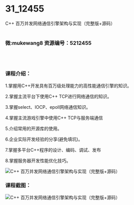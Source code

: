 # 31_12455
C++ 百万并发网络通信引擎架构与实现（完整版+源码）
<br/></br>
<h3>微:mukewang8 资源编号：5212455</h3>
<br/></br>
<h3>课程介绍：</h3>
<p>1.掌握用<a title="查看与 C 相关的文章" target="_blank">C</a>++开发具有百万级处理能力的高性能通信引擎的知识。</p>
<p>2.掌握主流平台下使用<a title="查看与 C 相关的文章" target="_blank">C</a>++ TCP进行网络通信的知识。</p>
<p>3.掌握select、IOCP、epoll网络通信知识。</p>
<p>4.掌握主流游戏引擎中使用C++ TCP与服务端通信</p>
<p>5.介绍常用的开源库的使用。</p>
<p>6.企业实际开发经验的分享(避免填坑)。</p>
<p>7.掌握多平台C++程序的设计、编码、调试、发布</p>
<p>8.掌握服务器开发性能优化技巧。</p>
<p><img src="https://www.ko996.com/wp-content/uploads/img/2020/04/2-102.png" alt="C++ 百万并发网络通信引擎架构与实现（完整版+源码）"></p>
<h3>课程截图：</h3>
<p><img src="https://www.ko996.com/wp-content/uploads/img/2020/04/1-144.png" alt="C++ 百万并发网络通信引擎架构与实现（完整版+源码）"></p>
<p>&nbsp;</p>
